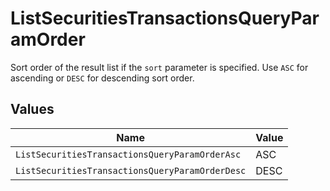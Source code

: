 # ListSecuritiesTransactionsQueryParamOrder

Sort order of the result list if the `sort` parameter is specified. Use `ASC` for ascending or `DESC` for descending sort order.


## Values

| Name                                            | Value                                           |
| ----------------------------------------------- | ----------------------------------------------- |
| `ListSecuritiesTransactionsQueryParamOrderAsc`  | ASC                                             |
| `ListSecuritiesTransactionsQueryParamOrderDesc` | DESC                                            |